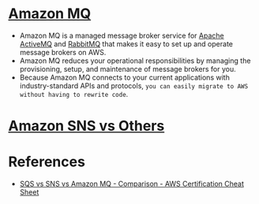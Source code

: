 
# [Amazon MQ](https://aws.amazon.com/amazon-mq/?amazon-mq.sort-by=item.additionalFields.postDateTime&amazon-mq.sort-order=desc)
- Amazon MQ is a managed message broker service for [Apache ActiveMQ](../MessageBrokers/ActiveMQ.md) and [RabbitMQ](../MessageBrokers/RabbitMQ.md) that makes it easy to set up and operate message brokers on AWS.
- Amazon MQ reduces your operational responsibilities by managing the provisioning, setup, and maintenance of message brokers for you.
- Because Amazon MQ connects to your current applications with industry-standard APIs and protocols, `you can easily migrate to AWS without having to rewrite code`.

# [Amazon SNS vs Others](../../../README.md#message-brokers)

# References
- [SQS vs SNS vs Amazon MQ - Comparison - AWS Certification Cheat Sheet](https://cloud.in28minutes.com/aws-certification-sqs-vs-sns-vs-amazon-mq)